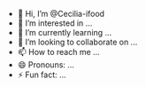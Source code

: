 - 👋 Hi, I’m @Cecilia-ifood
- 👀 I’m interested in ...
- 🌱 I’m currently learning ...
- 💞️ I’m looking to collaborate on ...
- 📫 How to reach me ...
- 😄 Pronouns: ...
- ⚡ Fun fact: ...

<!---
Cecilia-ifood/Cecilia-ifood is a ✨ special ✨ repository because its `README.md` (this file) appears on your GitHub profile.
You can click the Preview link to take a look at your changes.
--->

